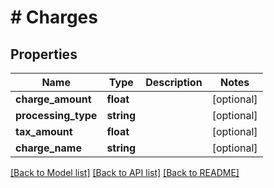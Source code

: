 # # Charges

## Properties

Name | Type | Description | Notes
------------ | ------------- | ------------- | -------------
**charge_amount** | **float** |  | [optional]
**processing_type** | **string** |  | [optional]
**tax_amount** | **float** |  | [optional]
**charge_name** | **string** |  | [optional]

[[Back to Model list]](../../README.md#models) [[Back to API list]](../../README.md#endpoints) [[Back to README]](../../README.md)
